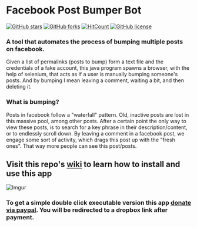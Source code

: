 # Facebook Post Bumper Bot

[![GitHub stars](https://img.shields.io/github/stars/catman85/facebook-bumper-bot.svg?style=flat-square)](https://github.com/catman85/facebook-bumper-bot/stargazers) [![GitHub forks](https://img.shields.io/github/forks/catman85/facebook-bumper-bot.svg?style=flat-square)](https://github.com/catman85/facebook-bumper-bot/network) [![HitCount](http://hits.dwyl.io/catman85/facebook-bumper-bot.svg)](http://hits.dwyl.io/catman85/facebook-bumper-bot) [![GitHub license](https://img.shields.io/github/license/catman85/facebook-bumper-bot.svg?style=flat-square)](https://github.com/catman85/facebook-bumper-bot/blob/master/LICENSE)

### A tool that automates the process of bumping multiple posts on facebook.
Given a list of permalinks (posts to bump) form a text file 
and the credentials of a fake account, this java program spawns a browser, with the help of selenium,
that acts as if a user is manually bumping someone's posts. And by bumping I mean leaving a comment, waiting a bit, and then deleting it.

### What is bumping?
Posts in facebook follow a "waterfall" pattern. Old, inactive posts are lost in this massive pool, among other posts. After a certain point the only way to view these posts, is to search for a key phrase in their description/content, or to endlessly scroll down. By leaving a comment in a facebook post, we engage some sort of activity, which drags this post up with the "fresh ones". That way more people can see this post/posts.

## Visit this repo's [wiki](https://github.com/catman85/facebook-bumper-bot/wiki) to learn how to install and use this app

![Imgur](https://i.imgur.com/HpxDpkQ.png)

### To get a simple double click executable version this app [donate via paypal](https://www.paypal.com/cgi-bin/webscr?cmd=_s-xclick&hosted_button_id=TBGYB92RMRV5L). You will be redirected to a dropbox link after payment.
